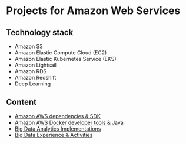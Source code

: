 # Projects for Amazon Web Services

## Technology stack
* Amazon S3
* Amazon Elastic Compute Cloud (EC2)
* Amazon Elastic Kubernetes Service (EKS)
* Amazon Lightsail
* Amazon RDS
* Amazon Redshift
* Deep Learning
	
## Content
- [Amazon AWS dependencies & SDK](amazon-aws-dependencies-sdk/README.md)
- [Amazon AWS Docker developer tools & Java](amazon-aws-docker-developer-tools-java/README.md)
- [Big Data Analytics Implementations](big-data-analytics-implementations/README.md)
- [Big Data Experience & Activities](big-data-experience-activities/README.md)

